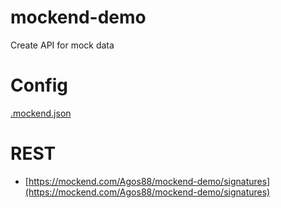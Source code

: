 # mockend-demo
Create API for mock data

# Config
[.mockend.json](https://github.com/mockend/demo/blob/main/.mockend.json "Link")

# REST
- [https://mockend.com/Agos88/mockend-demo/signatures](https://mockend.com/Agos88/mockend-demo/signatures)
